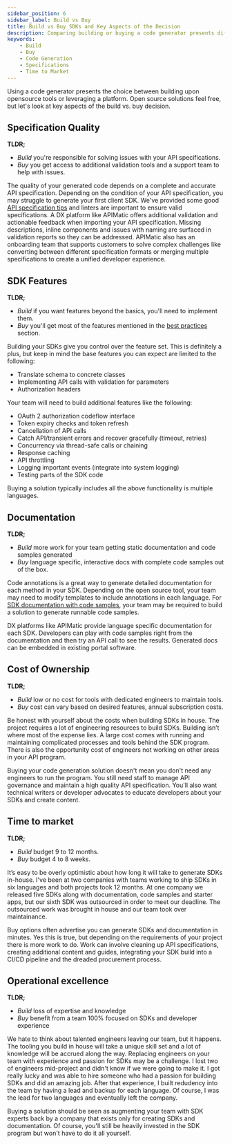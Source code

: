 ```yaml
---
sidebar_position: 6
sidebar_label: Build vs Buy
title: Build vs Buy SDKs and Key Aspects of the Decision
description: Comparing building or buying a code generator presents different advantages in terms of specification quality, SDK features, documentation and cost of ownership. Learn about the pros and cons for each option and plan accordingly for time to market.
keywords:
    - Build
    - Buy
    - Code Generation
    - Specifications
    - Time to Market
---
```


Using a code generator presents the choice between building upon opensource tools or leveraging a platform. Open source solutions feel free, but let's look at key aspects of the build vs. buy decision.

## Specification Quality

**TLDR;** 
* *Build* you're responsible for solving issues with your API specifications. 
* *Buy* you get access to additional validation tools and a support team to help with issues.

The quality of your generated code depends on a complete and accurate API specification. Depending on the condition of your API specification, you may struggle to generate your first client SDK. We've provided some good [API specification tips](/docs/ways-to-build-sdks/code-generation/api-specification-tips) and linters are important to ensure valid specifications. A DX platform like APIMatic offers additional validation and actionable feedback when importing your API specification. Missing descriptions, inline components and issues with naming are surfaced in validation reports so they can be addressed. APIMatic also has an onboarding team that supports customers to solve complex challenges like converting between different specification formats or merging multiple specifications to create a unified developer experience.

## SDK Features
**TLDR;** 
* *Build* if you want features beyond the basics, you'll need to implement them. 
* *Buy* you'll get most of the features mentioned in the [best practices](/docs/category/build) section.

Building your SDKs give you control over the feature set. This is definitely a plus, but keep in mind the base features you can expect are limited to the following:
* Translate schema to concrete classes
* Implementing API calls with validation for parameters
* Authorization headers

Your team will need to build additional features like the following:

* OAuth 2 authorization codeflow interface
* Token expiry checks and token refresh
* Cancellation of API calls
* Catch API/transient errors and recover gracefully (timeout, retries)
* Concurrency via thread-safe calls or chaining
* Response caching
* API throttling
* Logging important events (integrate into system logging)
* Testing parts of the SDK code

Buying a solution typically includes all the above functionality is multiple languages.

## Documentation
**TLDR;** 
* *Build* more work for your team getting static documentation and code samples generated
* *Buy* language specific, interactive docs with complete code samples out of the box.

Code annotations is a great way to generate detailed documentation for each method in your SDK. Depending on the open source tool, your team may need to modify templates to include annotations in each language. For [SDK documentation with code samples](/docs/ways-to-build-sdks/code-generation/open-api-generator/generate-documentation), your team may be required to build a solution to generate runnable code samples. 

DX platforms like APIMatic provide language specific documentation for each SDK. Developers can play with code samples right from the documentation and then try an API call to see the results. Generated docs can be embedded in existing portal software.

## Cost of Ownership

**TLDR;** 
* *Build* low or no cost for tools with dedicated engineers to maintain tools.
* *Buy* cost can vary based on desired features, annual subscription costs.

Be honest with yourself about the costs when building SDKs in house. The project requires a lot of engineering resources to build SDKs. Building isn’t where most of the expense lies. A large cost comes with running and maintaining complicated processes and tools behind the SDK program. There is also the opportunity cost of engineers not working on other areas in your API program. 

Buying your code generation solution doesn't mean you don't need any engineers to run the program. You still need staff to manage API governance and maintain a high quality API specification. You'll also want technical writers or developer advocates to educate developers about your SDKs and create content.

## Time to market
**TLDR;** 
* *Build* budget 9 to 12 months.
* *Buy* budget 4 to 8 weeks.

It’s easy to be overly optimistic about how long it will take to generate SDKs in-house. I've been at two companies with teams working to ship SDKs in six languages and both projects took 12 months. At one company we released five SDKs along with documentation, code samples and starter apps, but our sixth SDK was outsourced in order to meet our deadline. The outsourced work was brought in house and our team took over maintainance. 

Buy options often advertise you can generate SDKs and documentation in minutes. Yes this is true, but depending on the requirements of your project there is more work to do. Work can involve cleaning up API specifications, creating additional content and guides, integrating your SDK build into a CI/CD pipeline and the dreaded procurement process.

## Operational excellence

**TLDR;** 
* *Build* loss of expertise and knowledge
* *Buy* benefit from a team 100% focused on SDKs and developer experience

We hate to think about talented engineers leaving our team, but it happens. The tooling you build in house will take a unique skill set and a lot of knowledge will be accrued along the way. Replacing engineers on your team with experience and passion for SDKs may be a challenge. I lost two of engineers mid-project and didn't know if we were going to make it. I got really lucky and was able to hire someone who had a passion for building SDKs and did an amazing job. After that experience, I built redudency into the team by having a lead and backup for each language. Of course, I was the lead for two languages and eventually left the company.

Buying a solution should be seen as augmenting your team with SDK experts back by a company that exists only for creating SDKs and documentation. Of course, you'll still be heavily invested in the SDK program but won't have to do it all yourself.


